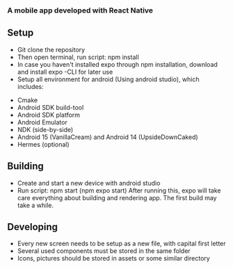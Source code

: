 ### A mobile app developed with React Native

## Setup

- Git clone the repository
- Then open terminal, run script: npm install
- In case you haven't installed expo through npm installation, download and install expo -CLI for later use
- Setup all environment for android (Using android studio), which includes:

* Cmake
* Android SDK build-tool
* Android SDK platform
* Android Emulator
* NDK (side-by-side)
* Android 15 (VanillaCream) and Android 14 (UpsideDownCaked)
* Hermes (optional)

## Building

- Create and start a new device with android studio
- Run script: npm start (npm expo start)
  After running this, expo will take care everything about building and rendering app.
  The first build may take a while.

## Developing

- Every new screen needs to be setup as a new file, with capital first letter
- Several used components must be stored in the same folder
- Icons, pictures should be stored in assets or some similar directory
